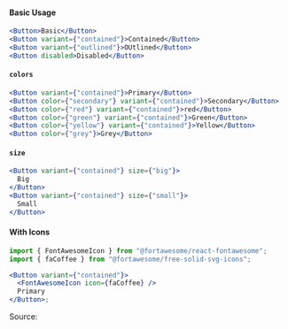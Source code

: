 #### Basic Usage

```jsx padded
<Button>Basic</Button>
<Button variant={"contained"}>Contained</Button>
<Button variant={"outlined"}>OUtlined</Button>
<Button disabled>Disabled</Button>
```

#### `colors`

```jsx padded
<Button variant={"contained"}>Primary</Button>
<Button color={"secondary"} variant={"contained"}>Secondary</Button>
<Button color={"red"} variant={"contained"}>red</Button>
<Button color={"green"} variant={"contained"}>Green</Button>
<Button color={"yellow"} variant={"contained"}>Yellow</Button>
<Button color={"grey"}>Grey</Button>
```

#### `size`

```jsx padded
<Button variant={"contained"} size={"big"}>
  Big
</Button>
<Button variant={"contained"} size={"small"}>
  Small
</Button>
```

#### With Icons

```jsx padded
import { FontAwesomeIcon } from "@fortawesome/react-fontawesome";
import { faCoffee } from "@fortawesome/free-solid-svg-icons";

<Button variant={"contained"}>
  <FontAwesomeIcon icon={faCoffee} />
  Primary
</Button>;
```

Source:

```js { "file": "./Button.js" }
```
